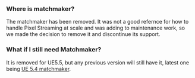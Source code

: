 ### Where is matchmaker?
The matchmaker has been removed. It was not a good refernce for how to handle Pixel Streaming at scale and was adding to maintenance work, so we made the decision to remove it and discontinue its support.

### What if I still need Matchmaker?
It is removed for UE5.5, but any previous version will still have it, latest one being [UE 5.4 matchmaker](https://github.com/EpicGamesExt/PixelStreamingInfrastructure/tree/UE5.4/Matchmaker).
